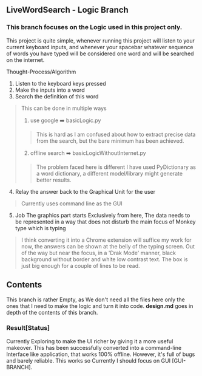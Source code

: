 ## LiveWordSearch - Logic Branch
### This branch focuses on the Logic used in this project only.

This project is quite simple, whenever running this project will listen to your current keyboard inputs, and whenever your spacebar whatever sequence of words you have typed will be considered one word and will be searched on the internet.

Thought-Process/Algorithm
1. Listen to the keyboard keys pressed
2. Make the inputs into a word
3. Search the definition of this word
> This can be done in multiple ways
> 1. use google ➡️ basicLogic.py
>> This is hard as I am confused about how to extract precise data from the search, but the bare minimum has been achieved.
> 2. offline search ➡️ basicLogicWithoutInternet.py
>> The problem faced here is different I have used PyDictionary as a word dictionary, a different model/library might generate better results.
4. Relay the answer back to the Graphical Unit for the user
> Currently uses command line as the GUI
5. Job The graphics part starts Exclusively from here, The data needs to be represented in a way that does not disturb the main focus of Monkey type which is typing
> I think converting it into a Chrome extension will suffice my work for now, the answers can be shown at the belly of the typing screen. Out of the way but near the focus, in a 'Drak Mode' manner, black background without border and white low contrast text. The box is just big enough for a couple of lines to be read.

## Contents
This branch is rather Empty, as We don't need all the files here only the ones that I need to make the logic and turn it into code. **design.md** goes in depth of the contents of this branch.

### Result[Status]
Currently Exploring to make the UI richer by giving it a more useful makeover.
This has been successfully converted into a command-line Interface like application, that works 100% offline. However, it's full of bugs and barely reliable. This works so Currently I should focus on GUI [GUI-BRANCH].
